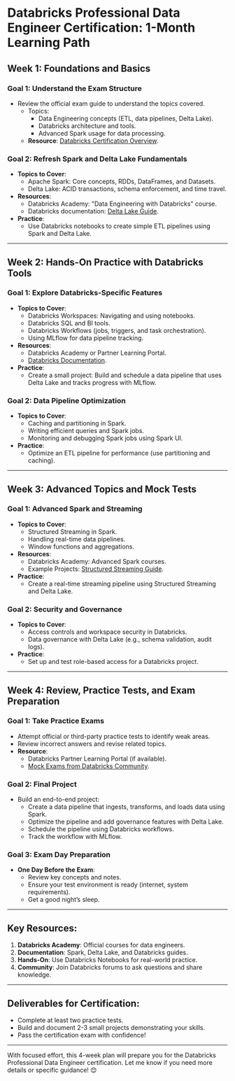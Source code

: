 # Databricks Professional Data Engineer Certification: 1-Month Learning Path

## **Week 1: Foundations and Basics**

### **Goal 1: Understand the Exam Structure**
- Review the official exam guide to understand the topics covered.
  - Topics:
    - Data Engineering concepts (ETL, data pipelines, Delta Lake).
    - Databricks architecture and tools.
    - Advanced Spark usage for data processing.
  - **Resource**: [Databricks Certification Overview](https://www.databricks.com/learn/certification).

### **Goal 2: Refresh Spark and Delta Lake Fundamentals**
- **Topics to Cover**:
  - Apache Spark: Core concepts, RDDs, DataFrames, and Datasets.
  - Delta Lake: ACID transactions, schema enforcement, and time travel.
- **Resources**:
  - Databricks Academy: "Data Engineering with Databricks" course.
  - Databricks documentation: [Delta Lake Guide](https://docs.databricks.com/delta/index.html).
- **Practice**:
  - Use Databricks notebooks to create simple ETL pipelines using Spark and Delta Lake.

---

## **Week 2: Hands-On Practice with Databricks Tools**

### **Goal 1: Explore Databricks-Specific Features**
- **Topics to Cover**:
  - Databricks Workspaces: Navigating and using notebooks.
  - Databricks SQL and BI tools.
  - Databricks Workflows (jobs, triggers, and task orchestration).
  - Using MLflow for data pipeline tracking.
- **Resources**:
  - Databricks Academy or Partner Learning Portal.
  - [Databricks Documentation](https://docs.databricks.com/).
- **Practice**:
  - Create a small project: Build and schedule a data pipeline that uses Delta Lake and tracks progress with MLflow.

### **Goal 2: Data Pipeline Optimization**
- **Topics to Cover**:
  - Caching and partitioning in Spark.
  - Writing efficient queries and Spark jobs.
  - Monitoring and debugging Spark jobs using Spark UI.
- **Practice**:
  - Optimize an ETL pipeline for performance (use partitioning and caching).

---

## **Week 3: Advanced Topics and Mock Tests**

### **Goal 1: Advanced Spark and Streaming**
- **Topics to Cover**:
  - Structured Streaming in Spark.
  - Handling real-time data pipelines.
  - Window functions and aggregations.
- **Resources**:
  - Databricks Academy: Advanced Spark courses.
  - Example Projects: [Structured Streaming Guide](https://spark.apache.org/docs/latest/structured-streaming-programming-guide.html).
- **Practice**:
  - Create a real-time streaming pipeline using Structured Streaming and Delta Lake.

### **Goal 2: Security and Governance**
- **Topics to Cover**:
  - Access controls and workspace security in Databricks.
  - Data governance with Delta Lake (e.g., schema validation, audit logs).
- **Practice**:
  - Set up and test role-based access for a Databricks project.

---

## **Week 4: Review, Practice Tests, and Exam Preparation**

### **Goal 1: Take Practice Exams**
- Attempt official or third-party practice tests to identify weak areas.
- Review incorrect answers and revise related topics.
- **Resource**:
  - Databricks Partner Learning Portal (if available).
  - [Mock Exams from Databricks Community](https://community.databricks.com/).

### **Goal 2: Final Project**
- Build an end-to-end project:
  - Create a data pipeline that ingests, transforms, and loads data using Spark.
  - Optimize the pipeline and add governance features with Delta Lake.
  - Schedule the pipeline using Databricks workflows.
  - Track the workflow with MLflow.

### **Goal 3: Exam Day Preparation**
- **One Day Before the Exam**:
  - Review key concepts and notes.
  - Ensure your test environment is ready (internet, system requirements).
  - Get a good night’s sleep.

---

## **Key Resources**:
1. **Databricks Academy**: Official courses for data engineers.
2. **Documentation**: Spark, Delta Lake, and Databricks guides.
3. **Hands-On**: Use Databricks Notebooks for real-world practice.
4. **Community**: Join Databricks forums to ask questions and share knowledge.

---

## **Deliverables for Certification**:
- Complete at least two practice tests.
- Build and document 2-3 small projects demonstrating your skills.
- Pass the certification exam with confidence!

---

With focused effort, this 4-week plan will prepare you for the Databricks Professional Data Engineer certification. Let me know if you need more details or specific guidance! 😊
